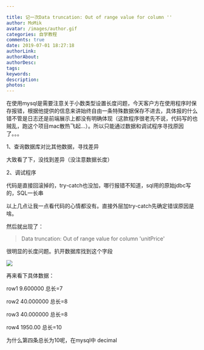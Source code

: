 ```yaml
---

title: 记一次Data truncation: Out of range value for column ''
author: MoMik
avatar: /images/author.gif
categories: 自学教程
comments: true
date: 2019-07-01 18:27:18
authorLink:
authorAbout:
authorDesc:
tags:
keywords:
description:
photos:
---
```


在使用mysql是需要注意关于小数类型设置长度问题，今天客户方在使用程序时保存报错，根据他提供的信息来讲始终自由一条特殊数据保存不进去，具体报的什么错不管是日志还是前端展示上都没有明确体现（这款程序很老先不说，代码写的也贼乱，跑这个项目mac散热飞起…）。所以只能通过数据和调试程序寻找原因了。。。

1、查询数据库对比其他数据，寻找差异

大致看了下，没找到差异（没注意数据长度）

2、调试程序

代码是直接回滚掉的，try-catch也没加，哪行报错不知道，sql用的原始jdbc写的，SQL一长串

以上几点让我一点看代码的心情都没有。直接外层加try-catch先确定错误原因是啥。

然后就出现了：

> Data truncation: Out of range value for column 'unitPrice'

很明显的长度问题。扒开数据库找到这个字段

![](https://r.photo.store.qq.com/psb?/V115Q75b3Bxa2B/HWGH*AFPt80UvuAC5QZ0a.ftHgR9o4AQuhRcjsqjtBI!/r/dMMAAAAAAAAAnull&bo=ZwEcAGcBHAADCSw!&rf=photolist&t=5_yake_qzoneimgout.png)

再来看下具体数据：

row1 9.600000 总长=7

row2 40.000000 总长=8

row3 40.000000 总长=8

row4 1950.00 总长=10

为什么第四条总长为10呢，在mysql中 decimal